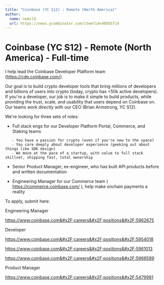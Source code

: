 ```yaml
---
title: "Coinbase (YC S12) : Remote (North America)"
author:
  name: nemild
  url: https://news.ycombinator.com/item?id=40565714
---
```

Coinbase (YC S12) - Remote (North America) - Full-time
==============================================

I help lead the Coinbase Developer Platform team (<a href="https:&#x2F;&#x2F;cdp.coinbase.com&#x2F;" rel="nofollow">https:&#x2F;&#x2F;cdp.coinbase.com&#x2F;</a>).

Our goal is to build crypto developer tools that bring millions of developers and billions of users into crypto (today, crypto has &lt;50k active developers). If you&#x27;re a developer, our job is to make it simple to build products, while providing the trust, scale, and usability that users depend on Coinbase on. Our teams work directly with our CEO (Brian Armstrong, YC S12).

We&#x27;re looking for three sets of roles:

- Full stack engs for our Developer Platform Portal, Commerce, and Staking teams

<pre><code>   - You have a passion for crypto (even if you&#x27;re new to the space)
   - You care deeply about developer experience (geeking out about things like SDK design)
   - We move at the pace of a startup, with value to full stack skillset, shipping fast, total ownership
</code></pre>
- Senior Product Manager, ex-engineer, who has built API products before and written documentation

- Engineering Manager for our Commerce team ( <a href="https:&#x2F;&#x2F;commerce.coinbase.com&#x2F;" rel="nofollow">https:&#x2F;&#x2F;commerce.coinbase.com&#x2F;</a> ), help make onchain payments a reality

To apply, submit here:

Engineering Manager

<a href="https:&#x2F;&#x2F;www.coinbase.com&#x2F;careers&#x2F;positions&#x2F;5962675" rel="nofollow">https:&#x2F;&#x2F;www.coinbase.com&#x2F;careers&#x2F;positions&#x2F;5962675</a>

Developer

<a href="https:&#x2F;&#x2F;www.coinbase.com&#x2F;careers&#x2F;positions&#x2F;5954018" rel="nofollow">https:&#x2F;&#x2F;www.coinbase.com&#x2F;careers&#x2F;positions&#x2F;5954018</a>

<a href="https:&#x2F;&#x2F;www.coinbase.com&#x2F;careers&#x2F;positions&#x2F;5961013" rel="nofollow">https:&#x2F;&#x2F;www.coinbase.com&#x2F;careers&#x2F;positions&#x2F;5961013</a>

<a href="https:&#x2F;&#x2F;www.coinbase.com&#x2F;careers&#x2F;positions&#x2F;5966589" rel="nofollow">https:&#x2F;&#x2F;www.coinbase.com&#x2F;careers&#x2F;positions&#x2F;5966589</a>

Product Manager

<a href="https:&#x2F;&#x2F;www.coinbase.com&#x2F;careers&#x2F;positions&#x2F;5479981" rel="nofollow">https:&#x2F;&#x2F;www.coinbase.com&#x2F;careers&#x2F;positions&#x2F;5479981</a>
